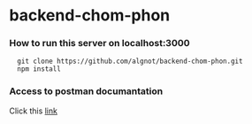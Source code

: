 # backend-chom-phon

### How to run this server on localhost:3000 

```
  git clone https://github.com/algnot/backend-chom-phon.git
  npm install
```

### Access to postman documantation

Click this <a href="https://app.getpostman.com/join-team?invite_code=fd60b628de82be87a60a06d8fa50cb2d&target_code=90d03dbc0dd91b6a29048cce2d607177">link</a>


